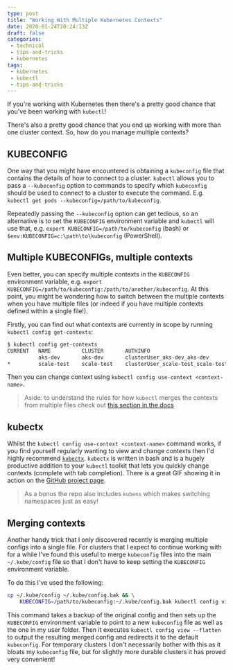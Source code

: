 ```yaml
---
type: post
title: "Working With Multiple Kubernetes Contexts"
date: 2020-01-24T20:24:13Z
draft: false
categories:
 - technical
 - tips-and-tricks
 - kubernetes
tags:
 - kubernetes
 - kubectl
 - tips-and-tricks
---
```



If you're working with Kubernetes then there's a pretty good chance that you've been working with `kubectl`!

There's also a pretty good chance that you end up working with more than one cluster context. So, how do you manage multiple contexts?

## KUBECONFIG

One way that you might have encountered is obtaining a `kubeconfig` file that contains the details of how to connect to a cluster. `kubectl` allows you to pass a `--kubeconfig` option to commands to specify which `kubeconfig` should be used to connect to a cluster to execute the command. E.g. `kubectl get pods --kubeconfig=/path/to/kubeconfig`.

Repeatedly passing the `--kubeconfig` option can get tedious, so an alternative is to set the `KUBECONFIG` environment variable and `kubectl` will use that, e.g. `export KUBECONFIG=/path/to/kubeconfig` (bash) or `$env:KUBECONFIG=c:\path\to\kubeconfig` (PowerShell).

## Multiple KUBECONFIGs, multiple contexts

Even better, you can specify multiple contexts in the `KUBECONFIG` environment variable, e.g. `export KUBECONFIG=/path/to/kubeconfig:/path/to/another/kubeconfig`. At this point, you might be wondering how to switch between the multiple contexts when you have multiple files (or indeed if you have multiple contexts defined within a single file!).

Firstly, you can find out what contexts are currently in scope by running `kubectl config get-contexts`:

```bash
$ kubectl config get-contexts
CURRENT   NAME          CLUSTER       AUTHINFO                           NAMESPACE
          aks-dev       aks-dev       clusterUser_aks-dev_aks-dev        default
*         scale-test    scale-test    clusterUser_scale-test_scale-test  loadtest
```

Then you can change context using `kubectl config use-context <context-name>`.

> Aside: to understand the rules for how `kubectl` merges the contexts from multiple files check out [this section in the docs](https://kubernetes.io/docs/concepts/configuration/organize-cluster-access-kubeconfig/#merging-kubeconfig-files)

## kubectx

Whilst the `kubectl config use-context <context-name>` command works, if you find yourself regularly wanting to view and change contexts then I'd highly recommend [`kubectx`](https://github.com/ahmetb/kubectx). `kubectx` is written in bash and is a hugely productive addition to your `kubectl` toolkit that lets you quickly change contexts (complete with tab completion). There is a great GIF showing it in action on the [GitHub project page](https://github.com/ahmetb/kubectx).

> As a bonus the repo also includes `kubens` which makes switching namespaces just as easy!

## Merging contexts

Another handy trick that I only discovered recently is merging multiple configs into a single file. For clusters that I expect to continue working with for a while I've found this useful to merge `kubeconfig` files into the main `~/.kube/config` file so that I don't have to keep setting the `KUBECONFIG` environment variable.

To do this I've used the following:

```bash
cp ~/.kube/config ~/.kube/config.bak && \
    KUBECONFIG=/path/to/kubeconfig:~/.kube/config.bak kubectl config view --flatten > ~/.kube/config
```

This command takes a backup of the original config and then sets up the `KUBECONFIG` environment variable to point to a new `kubeconfig` file as well as the one in my user folder. Then it executes `kubectl config view --flatten` to output the resulting merged config and redirects it to the default `kubeconfig`. For temporary clusters I don't necessarily bother with this as it bloats my `kubeconfig` file, but for slightly more durable clusters it has proved very convenient!
